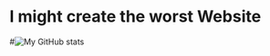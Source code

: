 # I might create the worst Website

#![My GitHub stats](https://github-readme-stats.vercel.app/api?username=DavidRutkevich&show_icons=true&theme=nightowl)
